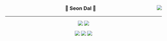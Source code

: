 <div align="center">
  
<a href="https://suave-lilac-075.notion.site/b1ac3609f8a946c3a1939b5d46211e44?v=cc0f75ec13e54868a33bb57336fb9ee8"><img align="right" src="https://github-readme-stats.vercel.app/api/top-langs/?username=seondal&theme=dracula&exclude_repo=Computer-Science-Engineering&layout=compact&langs_count=10"/></a>
  
  
  ### 🐣 Seon Dal 🐥 
  
  ---
  
<a href="https://github.com/seondal"><img src="https://hits.seeyoufarm.com/api/count/incr/badge.svg?url=https%3A%2F%2Fgithub.com%2Fseondal&count_bg=%23000000&title_bg=%23000000&icon=github.svg&icon_color=%23E7E7E7&title=GitHub&edge_flat=false)"/></a> <a href="https://solved.ac/whkakrkr"><img src="http://mazassumnida.wtf/api/mini/generate_badge?boj=whkakrkr"/></a>
 
<a href="https://whkakrkr.tistory.com"><img src="https://img.shields.io/badge/Notion-ffffff?style=flat-square&logo=notion&logoColor=black"/></a>
<a href="https://velog.io/@seondal"><img src="https://img.shields.io/badge/Velog-3DDC84?style=flat-square&logo=Blogger&logoColor=white"/></a>
<a href="https://suave-lilac-075.notion.site/SeondAlchive-ec0bc59746804968a085c2cf46151c80"><img src="https://img.shields.io/badge/Seondalgorithm-E5511E?style=flat-square&logo=Blogger&logoColor=white"/></a> 
  

 
 <br>
 
</div>
